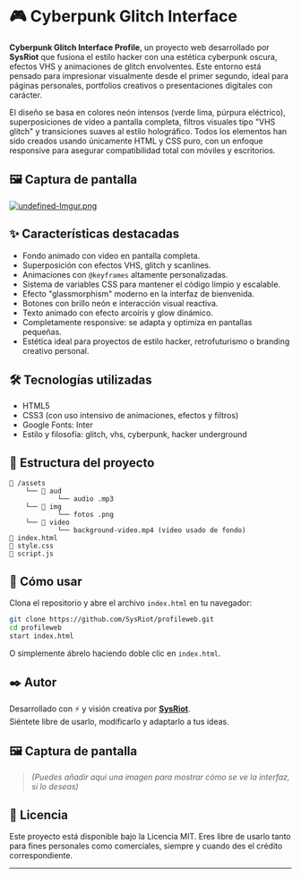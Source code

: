 # 🎮 Cyberpunk Glitch Interface

**Cyberpunk Glitch Interface Profile**, un proyecto web desarrollado por **SysRiot** que fusiona el estilo hacker con una estética cyberpunk oscura, efectos VHS y animaciones de glitch envolventes. Este entorno está pensado para impresionar visualmente desde el primer segundo, ideal para páginas personales, portfolios creativos o presentaciones digitales con carácter.

El diseño se basa en colores neón intensos (verde lima, púrpura eléctrico), superposiciones de video a pantalla completa, filtros visuales tipo "VHS glitch" y transiciones suaves al estilo holográfico. Todos los elementos han sido creados usando únicamente HTML y CSS puro, con un enfoque responsive para asegurar compatibilidad total con móviles y escritorios.

## 🖼️ Captura de pantalla

[![undefined-Imgur.png](https://i.postimg.cc/zvNh5JwL/undefined-Imgur.png)](https://postimg.cc/dkW3jcxv)

## ✨ Características destacadas

- Fondo animado con video en pantalla completa.
- Superposición con efectos VHS, glitch y scanlines.
- Animaciones con `@keyframes` altamente personalizadas.
- Sistema de variables CSS para mantener el código limpio y escalable.
- Efecto "glassmorphism" moderno en la interfaz de bienvenida.
- Botones con brillo neón e interacción visual reactiva.
- Texto animado con efecto arcoíris y glow dinámico.
- Completamente responsive: se adapta y optimiza en pantallas pequeñas.
- Estética ideal para proyectos de estilo hacker, retrofuturismo o branding creativo personal.

## 🛠️ Tecnologías utilizadas

- HTML5
- CSS3 (con uso intensivo de animaciones, efectos y filtros)
- Google Fonts: Inter
- Estilo y filosofía: glitch, vhs, cyberpunk, hacker underground

## 📁 Estructura del proyecto

```
📁 /assets
    └── 📁 aud
            └── audio .mp3
    └── 📁 img
            └── fotos .png
    └── 📁 video
            └── background-video.mp4 (video usado de fondo)
📄 index.html
📄 style.css
📄 script.js
```

## 🚀 Cómo usar

Clona el repositorio y abre el archivo `index.html` en tu navegador:

```bash
git clone https://github.com/SysRiot/profileweb.git
cd profileweb
start index.html
```

O simplemente ábrelo haciendo doble clic en `index.html`.

## ✒️ Autor

Desarrollado con ⚡ y visión creativa por [**SysRiot**](https://github.com/SysRiot).  
Siéntete libre de usarlo, modificarlo y adaptarlo a tus ideas.

## 🖼️ Captura de pantalla

> *(Puedes añadir aquí una imagen para mostrar cómo se ve la interfaz, si lo deseas)*

## 📜 Licencia

Este proyecto está disponible bajo la Licencia MIT. Eres libre de usarlo tanto para fines personales como comerciales, siempre y cuando des el crédito correspondiente.

---
